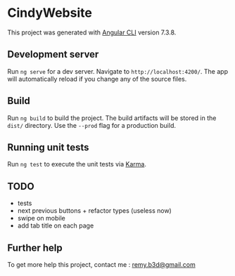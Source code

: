 # CindyWebsite

This project was generated with [Angular CLI](https://github.com/angular/angular-cli) version 7.3.8.

## Development server

Run `ng serve` for a dev server. Navigate to `http://localhost:4200/`. The app will automatically reload if you change any of the source files.

## Build

Run `ng build` to build the project. The build artifacts will be stored in the `dist/` directory. Use the `--prod` flag for a production build.

## Running unit tests

Run `ng test` to execute the unit tests via [Karma](https://karma-runner.github.io).

## TODO
* tests
* next previous buttons + refactor types (useless now)
* swipe on mobile
* add tab title on each page

## Further help

To get more help this project, contact me : [remy.b3d@gmail.com](mailto:remy.b3d@gmail.com)
